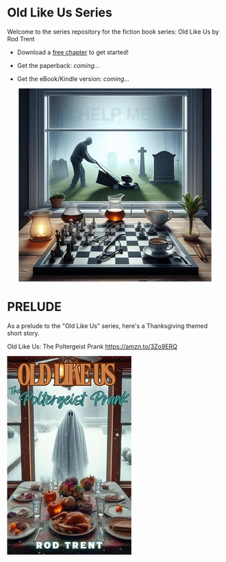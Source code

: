 # Old Like Us Series

Welcome to the series repository for the fiction book series: Old Like Us by Rod Trent

* Download a <a href="Free_Chapter/Old Like Us 6 x 9 inch (15.24 x 22.86 cm) First Chapter.pdf" target="_blank">free chapter</a> to get started!

* Get the paperback: _coming..._ 

* Get the eBook/Kindle version: _coming..._

<p align="center"><img src="https://github.com/rod-trent/OldLikeUs/blob/main/Images/smaller.jpg"></center></p>

# PRELUDE

As a prelude to the "Old Like Us" series, here's a Thanksgiving themed short story.

Old Like Us: The Poltergeist Prank https://amzn.to/3Zo9ERQ

<p align="left"><img src="https://github.com/rod-trent/OldLikeUs/blob/main/Images/Small.jpg?raw=true"></left></p>




